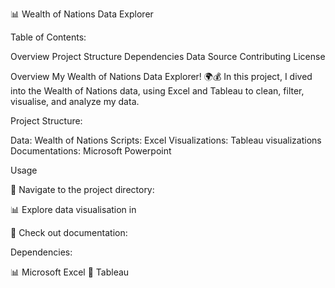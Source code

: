 📊 Wealth of Nations Data Explorer

Table of Contents:

Overview
Project Structure
Dependencies
Data Source
Contributing
License

Overview
My Wealth of Nations Data Explorer! 🌍💰 In this project, I dived into the Wealth of Nations data, using Excel and Tableau to clean, filter, visualise, and analyze my data.

Project Structure:

Data: Wealth of Nations
Scripts: Excel 
Visualizations: Tableau visualizations
Documentations: Microsoft Powerpoint

Usage

📂 Navigate to the project directory:

📊 Explore data visualisation in 

📖 Check out documentation:

Dependencies:

📊 Microsoft Excel
🚀 Tableau






